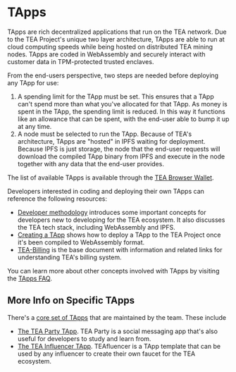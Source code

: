 # TApps

TApps are rich decentralized applications that run on the TEA network. Due to the TEA Project's unique two layer architecture, TApps are able to run at cloud computing speeds while being hosted on distributed TEA mining nodes. TApps are coded in WebAssembly and securely interact with customer data in TPM-protected trusted enclaves. 

From the end-users perspective, two steps are needed before deploying any TApp for use:

1. A spending limit for the TApp must be set. This ensures that a TApp can't spend more than what you've allocated for that TApp. As money is spent in the TApp, the spending limit is reduced. In this way it functions like an allowance that can be spent, with the end-user able to bump it up at any time.
1. A node must be selected to run the TApp. Because of TEA's architecture, TApps are "hosted" in IPFS waiting for deployment. Because IPFS is just storage, the node that the end-user requests will download the compiled TApp binary from IPFS and execute in the node together with any data that the end-user provides.

The list of available TApps is available through the [TEA Browser Wallet](TEA-Browser-Wallet.md). 

Developers interested in coding and deploying their own TApps can reference the following resources:

* [Developer methodology](Developers.md) introduces some important concepts for developers new to developing for the TEA ecosystem. It also discusses the TEA tech stack, including WebAssembly and IPFS.
* [Creating a TApp](TApps-Creating-a-TApp.md) shows how to deploy a TApp to the TEA Project once it's been compiled to WebAssembly format.
* [TEA-Billing](TEA-Billing.md) is the base document with information and related links for understanding TEA's billing system.

You can learn more about other concepts involved with TApps by visiting the [TApps FAQ](FAQ-TApps.md). 

## More Info on Specific TApps

There's a [core set of TApps](TApps-Core.md) that are maintained by the team. These include

* [The TEA Party TApp](TApp-TEA-Party.md). TEA Party is a social messaging app that's also useful for developers to study and learn from.
* [The TEA Influencer TApp](TEAfluencer.md). TEAfluencer is a TApp template that can be used by any influencer to create their own faucet for the TEA ecosystem. 
